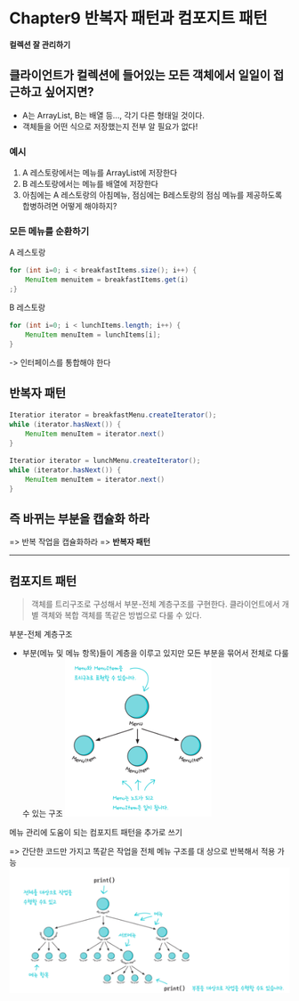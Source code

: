 # Chapter9 반복자 패턴과 컴포지트 패턴

**컬렉션 잘 관리하기**
  

## 클라이언트가 컬렉션에 들어있는 모든 객체에서 일일이 접근하고 싶어지면?
- A는 ArrayList, B는 배열 등..., 각기 다른 형태일 것이다.
-  객체들을 어떤 식으로 저장했는지 전부 알 필요가 없다!

### 예시

1. A 레스토랑에서는 메뉴를 ArrayList에 저장한다
2. B 레스토랑에서는 메뉴를 배열에 저장한다
3. 아침에는 A 레스토랑의 아침메뉴, 점심에는 B레스토랑의 점심 메뉴를 제공하도록 합병하려면 어떻게 해야하지?

### 모든 메뉴를 순환하기
A 레스토랑
```java
for (int i=0; i < breakfastItems.size(); i++) {
	MenuItem menuitem = breakfastItems.get(i)
;}
```
B 레스토랑
```java
for (int i=0; i < lunchItems.length; i++) {
	MenuItem menuItem = lunchItems[i];
}
```
-> 인터페이스를 통합해야 한다

## 반복자 패턴
```java
Iteratior iterator = breakfastMenu.createIterator();
while (iterator.hasNext()) {
	MenuItem menuItem = iterator.next()
}
```
```java
Iteratior iterator = lunchMenu.createIterator();
while (iterator.hasNext()) {
	MenuItem menuItem = iterator.next()
}
```

## 즉 바뀌는 부분을 캡슐화 하라
=> 반복 작업을 캡슐화하라
=> **반복자 패턴**


---

## 컴포지트 패턴
> 객체를 트리구조로 구성해서 부분-전체 계층구조를 구현한다. 
> 클라이언트에서 개별 객체와 복합 객체를 똑같은 방법으로 다룰 수 있다.

부분-전체 계층구조 
- 부분(메뉴 및 메뉴 항목)들이 계층을 이루고 있지만 모든 부분을 묶어서 전체로 다룰 수 있는 구조
![Alt text](Sample/img/1.png)

메뉴 관리에 도움이 되는 컴포지트 패턴을 추가로 쓰기

=> 간단한 코드만 가지고 똑같은 작업을 전체 메뉴 구조를 대 상으로 반복해서 적용 가능
![Alt text](Sample/img/2.png)
